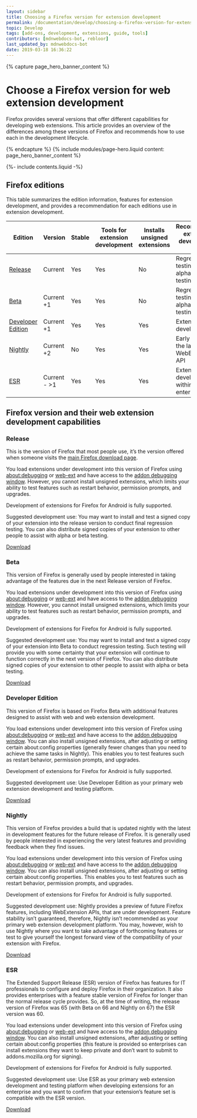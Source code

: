 ```yaml
---
layout: sidebar
title: Choosing a Firefox version for extension development
permalink: /documentation/develop/choosing-a-firefox-version-for-extension-development/
topic: Develop
tags: [add-ons, development, extensions, guide, tools]
contributors: [mdnwebdocs-bot, rebloor]
last_updated_by: mdnwebdocs-bot
date: 2019-03-18 16:36:22
---
```


<!-- Page Hero Banner -->

{% capture page_hero_banner_content %}

# Choose a Firefox version for web extension development

Firefox provides several versions that offer different capabilities for developing web extensions. This article provides an overview of the differences among these versions of Firefox and recommends how to use each in the development lifecycle.

{% endcapture %}
{% include modules/page-hero.liquid
	content: page_hero_banner_content
%}

<!-- END: Page Hero Banner -->

<!-- Single Column Body Module -->

<section id="firefox-editions" class="module">
<aside class="module-aside table-of-contents">

{%- include contents.liquid -%}

</aside>
<article class="module-content grid-x grid-padding-x">
<div class="cell small-12">

## Firefox editions

This table summarizes the edition information, features for extension development, and provides a recommendation for each editions use in extension development.

<!-- Table -->

<div class="table-wrapper table-scroll">

| Edition                                                                         | Version      | Stable | Tools for extension development | Installs unsigned extensions | Recommended extension development use           |
| ------------------------------------------------------------------------------- | ------------ | ------ | ------------------------------- | ---------------------------- | ----------------------------------------------- |
| [Release](https://www.mozilla.org/firefox/)                                     | Current      | Yes    | Yes                             | No                           | Regression testing, User alpha and beta testing |
| [Beta](https://beta.mozilla.org/)                                               | Current +1   | Yes    | Yes                             | No                           | Regression testing, User alpha and beta testing |
| [Developer Edition](https://www.mozilla.org/firefox/channel/desktop/#developer) | Current +1   | Yes    | Yes                             | Yes                          | Extension development                           |
| [Nightly](https://nightly.mozilla.org/)                                         | Current +2   | No     | Yes                             | Yes                          | Early access to the latest WebExtension API     |
| [ESR](https://www.mozilla.org/firefox/organizations/)                           | Current - >1 | Yes    | Yes                             | Yes                          | Extension development within enterprises        |

</div>

<!-- END: Table -->

</div>
</article>
</section>

<!-- END: Single Column Body Module -->

<!-- Single Column Body Module -->

<section id="firefox-version-and-their-web-extension-development-capabilities" class="module">
<article class="module-content grid-x grid-padding-x">
<div class="cell small-12">

## Firefox version and their web extension development capabilities

### Release

This is the version of Firefox that most people use, it’s the version offered when someone visits the [main Firefox download page](https://www.mozilla.org/firefox/).

You load extensions under development into this version of Firefox using [about:debugging](https://developer.mozilla.org/docs/Tools/about:debugging) or [web-ext](/documentation/develop/getting-started-with-web-ext/) and have access to the [addon debugging window](https://developer.mozilla.org/docs/Tools/Browser_Toolbox). However, you cannot install unsigned extensions, which limits your ability to test features such as restart behavior, permission prompts, and upgrades.

Development of extensions for Firefox for Android is fully supported.

Suggested development use: You may want to install and test a signed copy of your extension into the release version to conduct final regression testing. You can also distribute signed copies of your extension to other people to assist with alpha or beta testing.

[Download](https://www.mozilla.org/firefox/)

### Beta

This version of Firefox is generally used by people interested in taking advantage of the features due in the next Release version of Firefox.

You load extensions under development into this version of Firefox using [about:debugging](https://developer.mozilla.org/docs/Tools/about:debugging) or [web-ext](/documentation/develop/getting-started-with-web-ext/) and have access to the [addon debugging window](https://developer.mozilla.org/docs/Tools/Browser_Toolbox). However, you cannot install unsigned extensions, which limits your ability to test features such as restart behavior, permission prompts, and upgrades.

Development of extensions for Firefox for Android is fully supported.

Suggested development use: You may want to install and test a signed copy of your extension into Beta to conduct regression testing. Such testing will provide you with some certainty that your extension will continue to function correctly in the next version of Firefox. You can also distribute signed copies of your extension to other people to assist with alpha or beta testing.

[Download](https://beta.mozilla.org/)

### Developer Edition

This version of Firefox is based on Firefox Beta with additional features designed to assist with web and web extension development.

You load extensions under development into this version of Firefox using [about:debugging](https://developer.mozilla.org/docs/Tools/about:debugging) or [web-ext](/documentation/develop/getting-started-with-web-ext/) and have access to the [addon debugging window](https://developer.mozilla.org/docs/Tools/Browser_Toolbox). You can also install unsigned extensions, after adjusting or setting certain about:config properties (generally fewer changes than you need to achieve the same tasks in Nightly). This enables you to test features such as restart behavior, permission prompts, and upgrades.

Development of extensions for Firefox for Android is fully supported.

Suggested development use: Use Developer Edition as your primary web extension development and testing platform.

[Download](https://www.mozilla.org/firefox/channel/desktop/#developer)

### Nightly

This version of Firefox provides a build that is updated nightly with the latest in development features for the future release of Firefox. It is generally used by people interested in experiencing the very latest features and providing feedback when they find issues.

You load extensions under development into this version of Firefox using [about:debugging](https://developer.mozilla.org/docs/Tools/about:debugging) or [web-ext](/documentation/develop/getting-started-with-web-ext/) and have access to the [addon debugging window](https://developer.mozilla.org/docs/Tools/Browser_Toolbox). You can also install unsigned extensions, after adjusting or setting certain about:config properties. This enables you to test features such as restart behavior, permission prompts, and upgrades.

Development of extensions for Firefox for Android is fully supported.

Suggested development use: Nightly provides a preview of future Firefox features, including WebExtension APIs, that are under development. Feature stability isn’t guaranteed, therefore, Nightly isn’t recommended as your primary web extension development platform. You may, however, wish to use Nightly where you want to take advantage of forthcoming features or test to give yourself the longest forward view of the compatibility of your extension with Firefox.

[Download](https://nightly.mozilla.org/)

### ESR

The Extended Support Release (ESR) version of Firefox has features for IT professionals to configure and deploy Firefox in their organization. It also provides enterprises with a feature stable version of Firefox for longer than the normal release cycle provides. So, at the time of writing, the release version of Firefox was 65 (with Beta on 66 and Nightly on 67) the ESR version was 60.

You load extensions under development into this version of Firefox using [about:debugging](https://developer.mozilla.org/docs/Tools/about:debugging) or [web-ext](/documentation/develop/getting-started-with-web-ext/) and have access to the [addon debugging window](https://developer.mozilla.org/docs/Tools/Browser_Toolbox). You can also install unsigned extensions, after adjusting or setting certain about:config properties (this feature is provided so enterprises can install extensions they want to keep private and don’t want to submit to addons.mozilla.org for signing).

Development of extensions for Firefox for Android is fully supported.

Suggested development use: Use ESR as your primary web extension development and testing platform when developing extensions for an enterprise and you want to confirm that your extension’s feature set is compatible with the ESR version.

[Download](https://www.mozilla.org/firefox/organizations/)

</div>
</article>
</section>

<!-- END: Single Column Body Module -->


